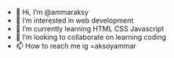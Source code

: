 - 👋 Hi, I’m @ammaraksy
- 👀 I’m interested in web development
- 🌱 I’m currently learning HTML CSS Javascript 
- 💞️ I’m looking to collaborate on learning coding
- 📫 How to reach me ig =aksoyammar

<!---
ammaraksy/ammaraksy is a ✨ special ✨ repository because its `README.md` (this file) appears on your GitHub profile.
You can click the Preview link to take a look at your changes.
--->
